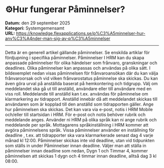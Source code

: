 # ⚙️Hur fungerar Påminnelser?

**Datum:** den 29 september 2025  
**Kategori:** Systemgemensamt  
**URL:** https://knowledge.flexapplications.se/p%C3%A5minnelser-hur-anv%C3%A4nder-man-sig-av-p%C3%A5minnelser

---

Detta är en generell artikel gällande påminnelser. Se enskilda artiklar för fördjupning i specifika påminnelser.
Påminnelser
I HRM kan du skapa anpassade påminnelser för olika händelser som frånvaro, granskningar och deadlines.
Olika påminnelser kan anpassas och användas på olika sätt. I bildexemplet nedan visas påminnelsen för frånvaroansökan där du kan välja frånvaroorsak och vid vilken frånvarostatus påminnelse ska skickas. Du kan även göra urval på anställda baserat på hemkontering och tidgrupp.
Välj om meddelandet ska gå ut till anställd, användare eller till användare med en viss roll. Meddelande till anställd kan t.ex. användas för påminnelse om klarmarkering av tidrapport. Anställd innebär då att meddelandet skickas till användaren som är kopplad till den anställd som tidrapporten gäller.
Ange hur påminnelsen ska skickas. Det kan vara via e-post, notis i HRM Mobile och/eller till startsidan i HRM.
För e-post och notis behöver rubrik och meddelande anges. Använder ni HRM på olika språk kan ni ange rubrik och meddelande per språk. Mottagarens språkinställning i HRM kommer att avgöra påminnelsens språk.
Vissa påminnelser använder en inställning för
deadline
, t.ex. att tidrapporter ska vara klarmarkerade senast dag 4 varje månad kl 12:00. Påminnelser skickas inte vid deadline, utan vid tidpunkten som ställs in under
Påminnelser innan deadline.
Väljer man att ställa in
påminnelser innan deadline som
nedan, Dygn 1 och Timmar 4, kommer påminnelsen att skickas 1 dygn och 4 timmar innan deadline, alltså dag 3 kl 08:00.
